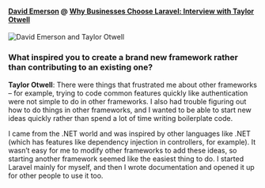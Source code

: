 #### [David Emerson](https://www.siterocket.com/about#bios) @ [Why Businesses Choose Laravel: Interview with Taylor Otwell](https://www.siterocket.com/blog/2016/05/30/why-businesses-choose-laravel)
![David Emerson and Taylor Otwell](https://www.siterocket.com/img/blog-david-taylor-large.jpg "David Emerson and Taylor Otwell at Lone Star PHP 2016")
### What inspired you to create a brand new framework rather than contributing to an existing one?

**Taylor Otwell**: There were things that frustrated me about other frameworks – for example, trying to code common features quickly like authentication were not simple to do in other frameworks. 
I also had trouble figuring out how to do things in other frameworks, and I wanted to be able to start new ideas quickly rather than spend a lot of time writing boilerplate code.

I came from the .NET world and was inspired by other languages like .NET (which has features like dependency injection in controllers, for example). 
It wasn’t easy for me to modify other frameworks to add these ideas, so starting another framework seemed like the easiest thing to do. 
I started Laravel mainly for myself, and then I wrote documentation and opened it up for other people to use it too.